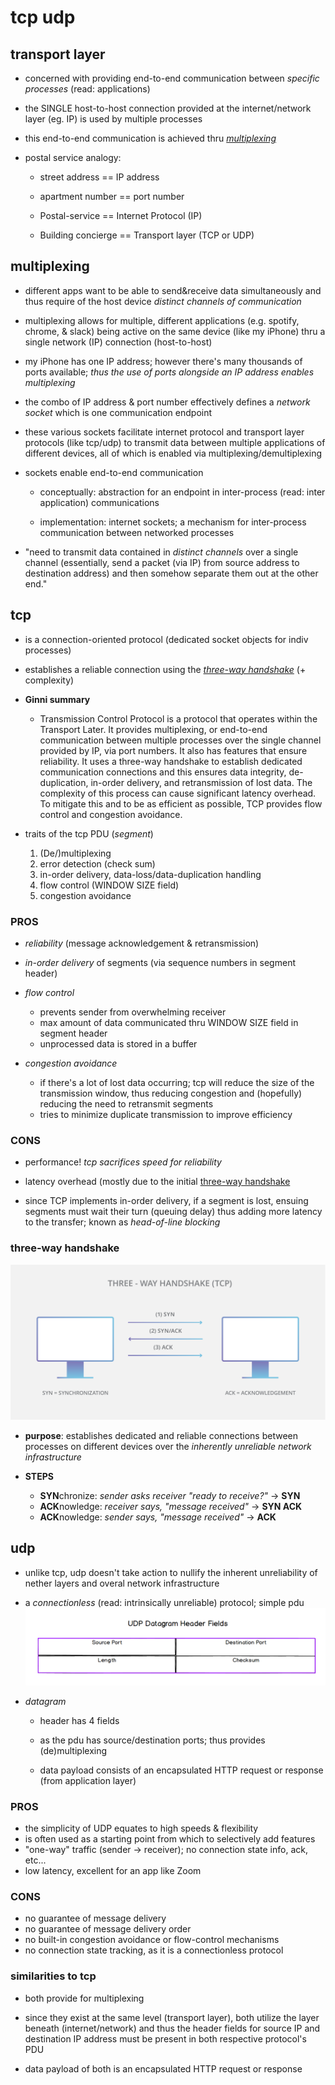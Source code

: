 # tcp udp

## transport layer

  - concerned with providing end-to-end communication between *specific processes* (read: applications)

  - the SINGLE host-to-host connection provided at the internet/network layer (eg. IP) is used by multiple processes

  - this end-to-end communication is achieved thru [_multiplexing_](#multiplexing)

  - postal service analogy:

    - street address     == IP address
    - apartment number   == port number

    - Postal-service     == Internet Protocol (IP)
    - Building concierge == Transport layer (TCP or UDP)


## multiplexing

  - different apps want to be able to send&receive data simultaneously and thus require of the host device _distinct channels of communication_

  - multiplexing allows for multiple, different applications (e.g. spotify, chrome, & slack) being active on the same device (like my iPhone) thru a single network (IP) connection (host-to-host)

  - my iPhone has one IP address; however there's many thousands of ports available; _thus the use of ports alongside an IP address enables multiplexing_

  - the combo of IP address & port number effectively defines a *network socket* which is one communication endpoint

  - these various sockets facilitate internet protocol and transport layer protocols (like tcp/udp) to transmit data between multiple applications of different devices, all of which is enabled via multiplexing/demultiplexing

  - sockets enable end-to-end communication

    - conceptually: abstraction for an endpoint in inter-process (read: inter application) communications

    - implementation: internet sockets; a mechanism for inter-process communication between networked processes

  - "need to transmit data contained in _distinct channels_ over a single channel (essentially, send a packet (via IP) from source address to destination address) and then somehow separate them out at the other end."

## tcp

  - is a connection-oriented protocol (dedicated socket objects for indiv processes)
  - establishes a reliable connection using the [_three-way handshake_](#three-way-handshake) (+ complexity)

  - **Ginni summary**
    - Transmission Control Protocol is a protocol that operates within the Transport Later. It provides multiplexing, or end-to-end communication between multiple processes over the single channel provided by IP, via port numbers. It also has features that ensure reliability. It uses a three-way handshake to establish dedicated communication connections and this ensures data integrity, de-duplication, in-order delivery, and retransmission of lost data. The complexity of this process can cause significant latency overhead. To mitigate this and to be as efficient as possible, TCP provides flow control and congestion avoidance.

  - traits of the tcp PDU (_segment_)

    1. (De/)multiplexing
    2. error detection (check sum)
    3. in-order delivery, data-loss/data-duplication handling
    4. flow control (WINDOW SIZE field)
    5. congestion avoidance

### PROS

  - _reliability_ (message acknowledgement & retransmission)
  - _in-order delivery_ of segments (via sequence numbers in segment header)

  - _flow control_
    - prevents sender from overwhelming receiver
    - max amount of data communicated thru WINDOW SIZE field in segment header
    - unprocessed data is stored in a buffer

  - _congestion avoidance_
    - if there's a lot of lost data occurring; tcp will reduce the size of the transmission window, thus reducing congestion and (hopefully) reducing the need to retransmit segments
    - tries to minimize duplicate transmission to improve efficiency

### CONS

  - performance! _tcp sacrifices speed for reliability_

  - latency overhead (mostly due to the initial [three-way handshake](#three-way-handshake)
  - since TCP implements in-order delivery, if a segment is lost, ensuing segments
  must wait their turn (queuing delay) thus adding more latency to the transfer;  known as _head-of-line blocking_

### three-way handshake
![tcp handshake](./tcp_handshake.png)
  - **purpose**: establishes dedicated and reliable connections between processes on different devices over the _inherently unreliable network infrastructure_

  - **STEPS**
    - **SYN**chronize: _sender asks receiver "ready to receive?"_ -> **SYN**
    - **ACK**nowledge: _receiver says, "message received"_ -> **SYN ACK**
    - **ACK**nowledge: _sender says, "message received"_   -> **ACK**

## udp

  - unlike tcp, udp doesn't take action to nullify the inherent unreliability of nether layers and overal network infrastructure

  - a _connectionless_ (read: intrinsically unreliable) protocol; simple pdu ![udp header](./transport-udp-datagram-header.png)

  - *datagram*

    - header has 4 fields

    - as the pdu has source/destination ports; thus provides (de)multiplexing

    - data payload consists of an encapsulated HTTP request or response (from application layer)

### PROS
  - the simplicity of UDP equates to high speeds & flexibility
  - is often used as a starting point from which to selectively add features
  - "one-way" traffic (sender -> receiver); no connection state info, ack, etc...
  - low latency, excellent for an app like Zoom

### CONS
  - no guarantee of message delivery
  - no guarantee of message delivery order
  - no built-in congestion avoidance or flow-control mechanisms
  - no connection state tracking, as it is a connectionless protocol

### similarities to tcp

  - both provide for multiplexing

  - since they exist at the same level (transport layer), both utilize the layer beneath (internet/network) and thus the header fields for source IP and destination IP address must be present in both respective protocol's PDU

  - data payload of both is an encapsulated HTTP request or response

